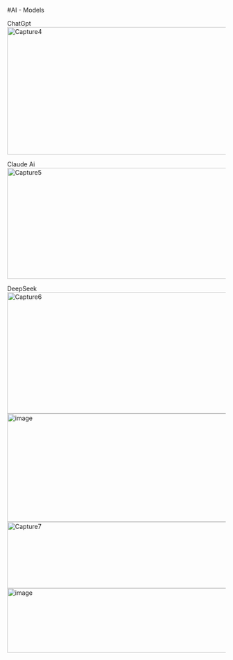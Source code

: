 #AI - Models

ChatGpt
<img width="783" height="294" alt="Capture4" src="https://github.com/user-attachments/assets/e7fd1723-9243-4c35-a12d-c1db06227271" />

Claude Ai
<img width="822" height="256" alt="Capture5" src="https://github.com/user-attachments/assets/920cf8be-c7ce-49ce-8325-69f7903bbc36" />

DeepSeek
<img width="799" height="280" alt="Capture6" src="https://github.com/user-attachments/assets/b7ab3e61-a444-4004-98f0-c808cd887b6f" />
<img width="814" height="250" alt="image" src="https://github.com/user-attachments/assets/19024d2d-5ce6-4283-81cf-beb97c95bae9" />
<img width="784" height="153" alt="Capture7" src="https://github.com/user-attachments/assets/49c9f110-1352-43a8-b801-d5e77e98d094" />
<img width="802" height="149" alt="image" src="https://github.com/user-attachments/assets/0d618513-9826-425b-ba73-dff1044e82f8" />
